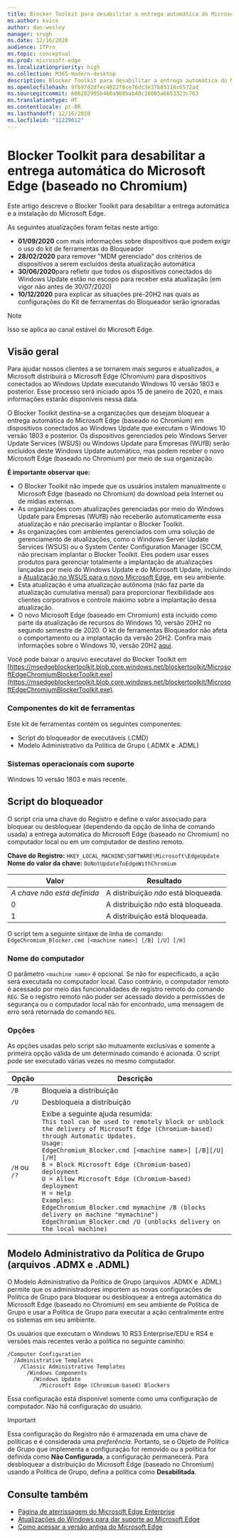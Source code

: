 ```yaml
---
title: Blocker Toolkit para desabilitar a entrega automática do Microsoft Edge
ms.author: kvice
author: dan-wesley
manager: srugh
ms.date: 12/16/2020
audience: ITPro
ms.topic: conceptual
ms.prod: microsoft-edge
ms.localizationpriority: high
ms.collection: M365-modern-desktop
description: Blocker Toolkit para desabilitar a entrega automática do Microsoft Edge
ms.openlocfilehash: 9fb97d2dfec4822f8ce76dc3e37b85118c6572ad
ms.sourcegitcommit: 606282995b466a968bab40c16005a6653323c763
ms.translationtype: HT
ms.contentlocale: pt-BR
ms.lasthandoff: 12/16/2020
ms.locfileid: "11229612"
---
```

# Blocker Toolkit para desabilitar a entrega automática do Microsoft Edge (baseado no Chromium)

Este artigo descreve o Blocker Toolkit para desabilitar a entrega automática e a instalação do Microsoft Edge.

As seguintes atualizações foram feitas neste artigo:

- **01/09/2020** com mais informações sobre dispositivos que podem exigir o uso do kit de ferramentas do Bloqueador
- **28/02/2020** para remover "MDM gerenciado" dos critérios de dispositivos a serem excluídos desta atualização automática
- **30/06/2020**para refletir que todos os dispositivos conectados do Windows Update estão no escopo para receber esta atualização (em vigor não antes de 30/07/2020)
- **10/12/2020** para explicar as situações pré-20H2 nas quais as configurações do Kit de ferramentas do Bloqueador serão ignoradas

> [!NOTE]
> Isso se aplica ao canal estável do Microsoft Edge.

## Visão geral

Para ajudar nossos clientes a se tornarem mais seguros e atualizados, a Microsoft distribuirá o Microsoft Edge (Chromium) para dispositivos conectados ao Windows Update executando Windows 10 versão 1803 e posterior. Esse processo será iniciado após 15 de janeiro de 2020, e mais informações estarão disponíveis nessa data.

O Blocker Toolkit destina-se a organizações que desejam bloquear a entrega automática do Microsoft Edge (baseado no Chromium) em dispositivos conectados ao Windows Update que executam o Windows 10 versão 1803 e posterior. Os dispositivos gerenciados pelo Windows Server Update Services (WSUS) ou Windows Update para Empresas (WUfB) serão excluídos deste Windows Update automático, mas podem receber o novo Microsoft Edge (baseado no Chromium) por meio de sua organização.

**É importante observar que:**

- O Blocker Toolkit não impede que os usuários instalem manualmente o Microsoft Edge (baseado no Chromium) do download pela Internet ou de mídias externas.
- As organizações com atualizações gerenciadas por meio do Windows Update para Empresas (WUfB) não receberão automaticamente essa atualização e não precisarão implantar o Blocker Toolkit.
- As organizações com ambientes gerenciados com uma solução de gerenciamento de atualizações, como o Windows Server Update Services (WSUS) ou o System Center Configuration Manager (SCCM, não precisam implantar o Blocker Toolkit. Eles podem usar esses produtos para gerenciar totalmente a implantação de atualizações lançadas por meio do Windows Update e do Microsoft Update, incluindo a [Atualização no WSUS para o novo Microsoft Edge](https://support.microsoft.com/help/4584642/update-in-wsus-for-the-new-microsoft-edge), em seu ambiente.
- Esta atualização é uma atualização autônoma (não faz parte da atualização cumulativa mensal) para proporcionar flexibilidade aos clientes corporativos e controle máximo sobre a implantação dessa atualização.
- O novo Microsoft Edge (baseado em Chromium) está incluído como parte da atualização de recursos do Windows 10, versão 20H2 no segundo semestre de 2020. O kit de ferramentas Bloqueador não afeta o comportamento ou a implantação da versão 20H2. Confira mais informações sobre o Windows 10, versão 20H2 [aqui](https://blogs.windows.com/windowsexperience/2020/06/16/whats-next-for-windows-10-updates/).

Você pode baixar o arquivo executável do Blocker Toolkit em [https://msedgeblockertoolkit.blob.core.windows.net/blockertoolkit/MicrosoftEdgeChromiumBlockerToolkit.exe](https://msedgeblockertoolkit.blob.core.windows.net/blockertoolkit/MicrosoftEdgeChromiumBlockerToolkit.exe).

### Componentes do kit de ferramentas

Este kit de ferramentas contém os seguintes componentes:

- Script do bloqueador de executáveis (.CMD)
- Modelo Administrativo da Política de Grupo (.ADMX e .ADML)

### Sistemas operacionais com suporte

Windows 10 versão 1803 e mais recente.

## Script do bloqueador

O script cria uma chave do Registro e define o valor associado para bloquear ou desbloquear (dependendo da opção de linha de comando usada) a entrega automática do Microsoft Edge (baseado no Chromium) no computador local ou em um computador de destino remoto.

**Chave do Registro:** `HKEY_LOCAL_MACHINE\SOFTWARE\Microsoft\EdgeUpdate`<br>
**Nome do valor da chave:** `DoNotUpdateToEdgeWithChromium`

| Valor                | Resultado                         |
|----------------------|--------------------------------|
| *A chave não está definida* | A distribuição *não* está bloqueada. |
| 0                    | A distribuição *não* está bloqueada. |
| 1                    | A distribuição está bloqueada.       |

O script tem a seguinte sintaxe de linha de comando:<br>
`EdgeChromium_Blocker.cmd [<machine name>] [/B] [/U] [/H]`

### Nome do computador

O parâmetro `<machine name>` é opcional. Se não for especificado, a ação será executada no computador local. Caso contrário, o computador remoto é acessado por meio das funcionalidades de registro remoto do comando `REG`. Se o registro remoto não puder ser acessado devido a permissões de segurança ou o computador local não for encontrado, uma mensagem de erro será retornada do comando `REG`.

### Opções

As opções usadas pelo script são mutuamente exclusivas e somente a primeira opção válida de um determinado comando é acionada. O script pode ser executado várias vezes no mesmo computador.

| Opção       | Descrição                              |
|--------------|------------------------------------------|
| `/B`         | Bloqueia a distribuição                      |
| `/U`         | Desbloqueia a distribuição                    |
| `/H` ou `/?` | Exibe a seguinte ajuda resumida:<br>`This tool can be used to remotely block or unblock the delivery of Microsoft Edge (Chromium-based) through Automatic Updates.`<br> `Usage:`<br>`EdgeChromium_Blocker.cmd [<machine name>] [/B][/U][/H]`<br>`B = Block Microsoft Edge (Chromium-based) deployment`<br>`U = Allow Microsoft Edge (Chromium-based) deployment`<br>`H = Help`<br>`Examples:`<br>`EdgeChromium_Blocker.cmd mymachine /B (blocks delivery on machine "mymachine")`<br>`EdgeChromium_Blocker.cmd /U (unblocks delivery on the local machine)`<br> |

## Modelo Administrativo da Política de Grupo (arquivos .ADMX e .ADML)

O Modelo Administrativo da Política de Grupo (arquivos .ADMX e .ADML) permite que os administradores importem as novas configurações de Política de Grupo para bloquear ou desbloquear a entrega automática do Microsoft Edge (baseado no Chromium) em seu ambiente de Política de Grupo e usar a Política de Grupo para executar a ação centralmente entre os sistemas em seu ambiente.

Os usuários que executam o Windows 10 RS3 Enterprise/EDU e RS4 e versões mais recentes verão a política no seguinte caminho:

```
/Computer Configuration  
  /Administrative Templates
    /Classic Administrative Templates
      /Windows Components
        /Windows Update  
          /Microsoft Edge (Chromium-based) Blockers  
```

Essa configuração está disponível somente como uma configuração de computador. Não há configuração do usuário.

> [!IMPORTANT]
> Essa configuração do Registro não é armazenada em uma chave de políticas e é considerada uma *preferência*. Portanto, se o Objeto de Política de Grupo que implementa a configuração for removido ou a política for definida como **Não Configurada**, a configuração permanecerá. Para desbloquear a distribuição do Microsoft Edge (baseado no Chromium) usando a Política de Grupo, defina a política como **Desabilitada**.

## Consulte também

- [Página de aterrissagem do Microsoft Edge Enterprise](https://www.microsoftedgeinsider.com/enterprise)
- [Atualizações do Windows para dar suporte ao Microsoft Edge](https://docs.microsoft.com/deployedge/microsoft-edge-sysupdate-windows-updates)
- [Como acessar a versão antiga do Microsoft Edge](https://docs.microsoft.com/deployedge/microsoft-edge-sysupdate-access-old-edge)
